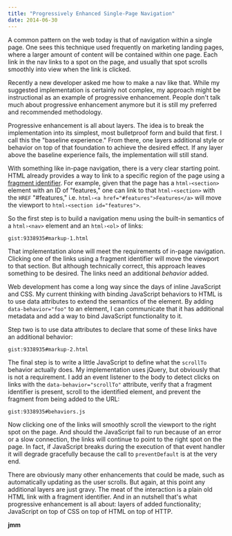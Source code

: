 ```yaml
---
title: "Progressively Enhanced Single-Page Navigation"
date: 2014-06-30
---
```


A common pattern on the web today is that of navigation within a single page. One sees this technique used frequently on marketing landing pages, where a larger amount of content will be contained within one page. Each link in the nav links to a spot on the page, and usually that spot scrolls smoothly into view when the link is clicked.

Recently a new developer asked me how to make a nav like that. While my suggested implementation is certainly not complex, my approach might be instructional as an example of progressive enhancement. People don't talk much about progressive enhancement anymore but it is still my preferred and recommended methodology.

Progressive enhancement is all about layers. The idea is to break the implementation into its simplest, most bulletproof form and build that first. I call this the "baseline experience." From there, one layers additional style or behavior on top of that foundation to achieve the desired effect. If any layer above the baseline experience fails, the implementation will still stand.

With something like in-page navigation, there is a very clear starting point. HTML already provides a way to link to a specific region of the page using a [fragment identifier](http://en.wikipedia.org/wiki/Fragment_identifier). For example, given that the page has a `html›<section>` element with an ID of "features," one can link to that `html›<section>` with the `HREF` "#features," i.e. `html›<a href="#features">Features</a>` will move the viewport to `html›<section id="features">`.

So the first step is to build a navigation menu using the built-in semantics of a `html›<nav>` element and an `html›<ol>` of links:

`gist:9338935#markup-1.html`

That implementation alone will meet the requirements of in-page navigation. Clicking one of the links using a fragment identifier will move the viewport to that section. But although technically correct, this approach leaves something to be desired. The links need an additional _behavior_ added.

Web development has come a long way since the days of inline JavaScript and CSS. My current thinking with binding JavaScript behaviors to HTML is to use data attributes to extend the semantics of the element. By adding `data-behavior="foo"` to an element, I can communicate that it has additional metadata and add a way to bind JavaScript functionality to it.

Step two is to use data attributes to declare that some of these links have an additional behavior:

`gist:9338935#markup-2.html`

The final step is to write a little JavaScript to define what the `scrollTo` behavior actually does. My implementation uses jQuery, but obviously that is not a requirement. I add an event listener to the body to detect clicks on links with the `data-behavior="scrollTo"` attribute, verify that a fragment identifier is present, scroll to the identified element, and prevent the fragment from being added to the URL:

`gist:9338935#behaviors.js`

Now clicking one of the links will smoothly scroll the viewport to the right spot on the page. And should the JavaScript fail to run because of an error or a slow connection, the links will continue to point to the right spot on the page. In fact, if JavaScript breaks during the execution of that event handler it will degrade gracefully because the call to `preventDefault` is at the very end.

There are obviously many other enhancements that could be made, such as automatically updating as the user scrolls. But again, at this point any additional layers are just gravy. The meat of the interaction is a plain old HTML link with a fragment identifier. And in an nutshell that's what progressive enhancement is all about: layers of added functionality; JavaScript on top of CSS on top of HTML on top of HTTP.

**jmm**
